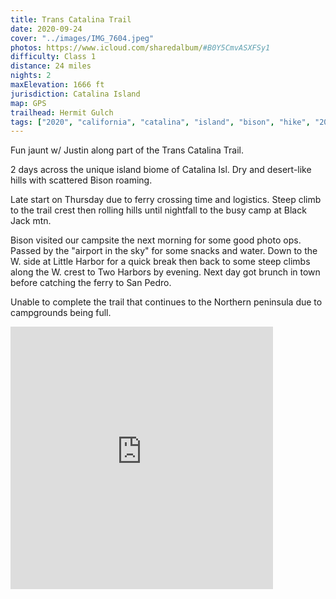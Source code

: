```yaml
---
title: Trans Catalina Trail
date: 2020-09-24
cover: "../images/IMG_7604.jpeg"
photos: https://www.icloud.com/sharedalbum/#B0Y5CmvASXFSy1
difficulty: Class 1
distance: 24 miles
nights: 2
maxElevation: 1666 ft
jurisdiction: Catalina Island
map: GPS
trailhead: Hermit Gulch
tags: ["2020", "california", "catalina", "island", "bison", "hike", "20-30 miles"]
---
```


Fun jaunt w/ Justin along part of the Trans Catalina Trail.

2 days across the unique island biome of Catalina Isl.  Dry and desert-like hills with scattered Bison roaming.

Late start on Thursday due to ferry crossing time and logistics.  Steep climb to the trail crest then rolling hills until nightfall to the busy camp at Black Jack mtn.

Bison visited our campsite the next morning for some good photo ops.  Passed by the "airport in the sky" for some snacks and water.  Down to the W. side at Little Harbor for a quick break then back to some steep climbs along the W. crest to Two Harbors by evening.  Next day got brunch in town before catching the ferry to San Pedro.

Unable to complete the trail that continues to the Northern peninsula due to campgrounds being full.

<iframe src='https://www.gaiagps.com/public/Qibxr7QHCO7CirobBkz1EjWM?embed=True' style='border:none; overflow-y: hidden; background-color:white; min-width: 320px; max-width:420px; width:100%; height: 420px;' scrolling='no' seamless='seamless'></iframe>